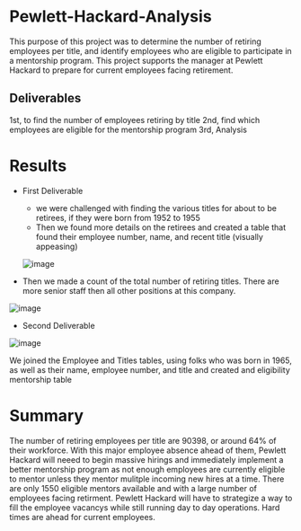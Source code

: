 # Pewlett-Hackard-Analysis

This purpose of this project was to determine the number of retiring employees per title, and identify employees who are eligible to participate in a mentorship program. This project supports the manager at Pewlett Hackard to prepare for current employees facing retirement.

## Deliverables
1st, to find the number of employees retiring by title
2nd, find which employees are eligible for the mentorship program
3rd, Analysis

# Results

* First Deliverable
  * we were challenged with finding the various titles for about to be retirees, if they were born from 1952 to 1955
  * Then we found more details on the retirees and created a table that found their employee number, name, and recent title (visually appeasing)
  
  ![image](https://user-images.githubusercontent.com/86068655/145681189-6967387b-bcbc-4865-a6c1-f06f02b41aa2.png)  
 
 * Then we made a count of the total number of retiring titles. There are more senior staff then all other positions at this company. 
 
![image](https://user-images.githubusercontent.com/86068655/145681138-a58c13c5-d3a7-4302-90bd-6b4f8b17d310.png)



* Second Deliverable

![image](https://user-images.githubusercontent.com/86068655/145681122-ae97b7a1-59aa-4cc5-b5e2-d11ce99f0271.png)

We joined the Employee and Titles tables, using folks who was born in 1965, as well as their name, employee number, and title and created and eligibility       mentorship table


# Summary
 The number of retiring employees per title are 90398, or around 64% of their workforce. With this major employee absence ahead of them, Pewlett Hackard will neeed to begin massive hirings and immediately implement a better mentorship program as not enough employees are currently eligible to mentor unless they mentor mulitple incoming new hires at a time. There are only 1550 eligible mentors available and with a large number of employees facing retirment. Pewlett Hackard will have to strategize a way to fill the employee vacancys while still running day to day operations. Hard times are ahead for current employees.
